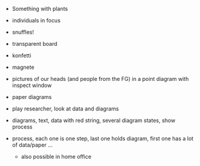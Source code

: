 - Something with plants
- individuals in focus
- snuffles!
- transparent board 
- konfetti
- magnete

- pictures of our heads (and people from the FG) in a point diagram with inspect window

- paper diagrams 

- play researcher, look at data and diagrams

- diagrams, text, data with red string, several diagram states, show process

- process, each one is one step, last one holds diagram, first one has a lot of data/paper ...
  - also possible in home office

